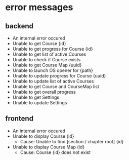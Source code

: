 # error messages

## backend

- An internal error occured
- Unable to get Course {id}
- Unable to get progress for Course {id}
- Unable to get list of active Courses
- Unable to check if Course exists
- Unable to get Course Map {uuid}
- Unable to launch OS opener for {path}
- Unable to update progress for Course {uuid}
- Unable to update list of active Courses
- Unable to get Course and CourseMap list
- Unable to get overall progress
- Unable to get Settings
- Unable to update Settings

## frontend

- An internal error occured
- Unable to display Course {id}
	- Cause: Unable to find [section / chapter root] {id}
- Unable to display Course Map {id}
	- Cause: Course {id} does not exist